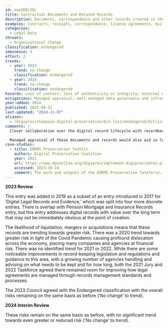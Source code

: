 ```yaml
---
id: euoUDEL5EL
title: Contractual Documents and Related Records
description: Documents, correspondence and other records created in the course of contractual dealings between individuals and agencies, especially where the subjects are of long duration and may be subject to legal scrutiny at undefined points in the distant future.
examples: Contracts, receipts, correspondence, licence agreements, building consent, warranties, and any other document or record that represents a legally binding transaction or permission. Such records may be useful in the avoidance or resolution of disputes, whether in court or prior to proceedings. Includes Online Terms and Conditions for e-commerce or end-user agreements for services
categories:
  - Legal Data
threats:
  - Organisational Change
classification: endangered
imminence: 3
effort: 2
trends:
  - year: 2023
    trend: no-change
    classification: endangered
  - year: 2024
    trend: no-change
    classification: endangered
hazards: Loss of context; loss of authenticity or integrity; external dependencies; poor storage; lack of understanding; churn of staff; poorly framed or over-zealous disposal; ill-informed records management; misplaced fears with respect to data protection, encryption; Uncertainty over IPR or the presence of orphaned works
mitigations: Managed appraisal; well managed data governance and infrastructure; preservation and appropriate retention strategies enabled at the point of creation; carefully managed authenticity; use of persistent identifiers; finding aids; well managed records management processes; application of records management standards
year-added: 2014
published: 2025-08-21
last-updated: "2024-11-07"
aliases:
  - /digipres/champion-digital-preservation/bit-list/endangered/bitlist-contractual-documents
comments: |-
  Closer collaboration over the digital record lifecycle with recordkeeping organizations such as IRMS/ARA and digital preservation organizations would help to ensure best practice from (before) record creation to its long-term preservation and would help to identify any risks and bridge gaps ‘from the cradle to the grave’. Joining forces and resources will enable the community to raise awareness of the impact of best practices on the organizational governance and related efficiencies. 

  Managed appraisal of these documents and records would also aid in lowering the risk of this entry.
case-studies:
  - title: EDRMS Preservation Toolkit
    authors: Digital Preservation Coalition
    year: 2021
    url: https://www.dpconline.org/digipres/implement-digipres/edrms-preservation-toolkit
    accessed: 2023-10-24
    comment: The work and outputs of the EDRMS Preservation Taskforce, such as the EDRMS Preservation Toolkit, may be helpful for guidance as many of these records will be held in EDRMS type systems.
---
```

**2023 Review**

This entry was added in 2019 as a subset of an entry introduced in 2017 for ‘Digital Legal Records and Evidence,’ which was split into four more discrete entries. There is overlap with Pension Mortgage and Insurance Records entry, but this entry addresses digital records with value over the long term that may not be immediately obvious at the point of creation.

The likelihood of liquidation, mergers or acquisitions means that these records are trending towards greater risk. There was a 2020 trend towards greater risk in light of the Covid Pandemic causing profound dislocation across the economy, placing many companies and agencies at financial risk. There was no identified trend for 2021 or 2022. While there are some noticeable improvements in record-keeping legislation and regulations and guidance to this area, with a growing number of agencies handling and advising on what needs to be kept and for how long, both the 2021 Jury and 2022 Taskforce agreed there remained room for improving how legal agreements are managed through records management standards and processes.

The 2023 Council agreed with the Endangered classification with the overall risks remaining on the same basis as before (‘No change’ to trend).

**2024 Interim Review**

These risks remain on the same basis as before, with no significant trend towards even greater or reduced risk (‘No change’ to trend).
